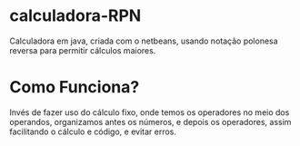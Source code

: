 # calculadora-RPN

Calculadora em java, criada com o netbeans, usando notação polonesa reversa para permitir cálculos maiores.

# Como Funciona?

Invés de fazer uso do cálculo fixo, onde temos os operadores no meio dos operandos, organizamos antes os números, e depois os operadores,
assim facilitando o cálculo e código, e evitar erros.
